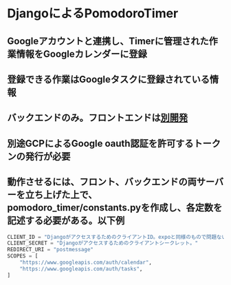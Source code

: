 # DjangoによるPomodoroTimer
## Googleアカウントと連携し、Timerに管理された作業情報をGoogleカレンダーに登録
## 登録できる作業はGoogleタスクに登録されている情報
## バックエンドのみ。フロントエンドは[別開発]("https://github.com/waderaku/NativePomodoroTimer_Front")
## 別途GCPによるGoogle oauth認証を許可するトークンの発行が必要
## 動作させるには、フロント、バックエンドの両サーバーを立ち上げた上で、pomodoro_timer/constants.pyを作成し、各定数を記述する必要がある。以下例
```python
CLIENT_ID = "DjangoがアクセスするためのクライアントID。expoと同様のもので問題ない"
CLIENT_SECRET = "Djangoがアクセスするためのクライアントシークレット。"
REDIRECT_URI = "postmessage"
SCOPES = [
    "https://www.googleapis.com/auth/calendar",
    "https://www.googleapis.com/auth/tasks",
]

```

